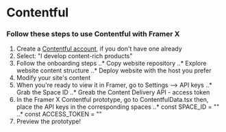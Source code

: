 # Contentful

### Follow these steps to use Contentful with Framer X

1. Create a [Contentful account](https://www.contentful.com/), if you don't have one already
2. Select: "I develop content-rich products"
3. Follow the onboarding steps
..* Copy website repository
..* Explore website content structure
..* Deploy website with the host you prefer
4. Modify your site's content
5. When you're ready to view it in Framer, go to Settings --> API keys
..* Grab the Space ID
..* Greab the Content Delivery API - access token
6. In the Framer X Contentful prototype, go to ContentfulData.tsx then, place the API keys in the corresponding spaces
..* const SPACE_ID = ""
..* const ACCESS_TOKEN = ""
7. Preview the prototype! 